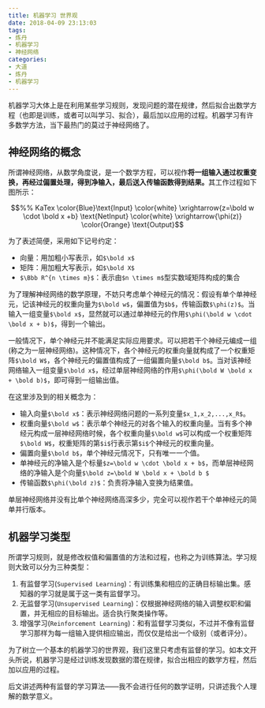 ```yaml
---
title: 机器学习 世界观
date: 2018-04-09 23:13:03
tags:
- 炼丹
- 机器学习
- 神经网络
categories:
- 大道
- 炼丹
- 机器学习
---
```


机器学习大体上是在利用某些学习规则，发现问题的潜在规律，然后拟合出数学方程（也即是训练，或者可以叫学习、拟合），最后加以应用的过程。机器学习有许多数学方法，当下最热门的莫过于神经网络了。

## 神经网络的概念

所谓神经网络，从数学角度说，是一个数学方程，可以视作<b>将一组输入通过权重变换，再经过偏置处理，得到净输入，最后送入传输函数得到结果。</b>其工作过程如下图所示：
```math
%% KaTex
\color{Blue}\text{Input}  \color{white} \xrightarrow{z=\bold w \cdot \bold x +b} \text{NetInput} \color{white} \xrightarrow{\phi(z)} \color{Orange} \text{Output}
```

为了表述简便，采用如下记号约定：

* 向量：用加粗小写表示，如`$\bold x$`
* 矩阵：用加粗大写表示，如`$\bold X$`
* `$\Bbb R^{n \times m}$`：表示由`$n \times m$`型实数域矩阵构成的集合

为了理解神经网络的数学原理，不妨只考虑单个神经元的情况：假设有单个单神经元，记该神经元的权重向量为`$\bold w$`，偏置值为`$b$`，传输函数`$\phi(z)$`。当输入一组变量`$\bold x$`，显然就可以通过单神经元的作用`$\phi(\bold w \cdot \bold x + b)$`，得到一个输出。

一般情况下，单个神经元并不能满足实际应用要求。可以把若干个神经元编成一组(称之为一层神经网络)。这种情况下，各个神经元的权重向量就构成了一个权重矩阵`$\bold W$`，各个神经元的偏置值构成了一组偏置向量`$\bold b$`。当对该神经网络输入一组变量`$\bold x$`，经过单层神经网络的作用`$\phi(\bold W \bold x + \bold b)$`，即可得到一组输出值。

在这里涉及到的相关概念为：<!--more-->

* 输入向量`$\bold x$`：表示神经网络问题的一系列变量`$x_1,x_2,...,x_R$`。
* 权重向量`$\bold w$`：表示单个神经元的对各个输入的权重向量。当有多个神经元构成一层神经网络时候，各个权重向量`$\bold w$`可以构成一个权重矩阵`$\bold W$`，权重矩阵的第`$i$`行表示第`$i$`个神经元的权重向量。
* 偏置向量`$\bold b$`，单个神经元情况下，只有唯一一个值。
* 单神经元的净输入是个标量`$z=\bold w \cdot \bold x + b$`，而单层神经网络的净输入是个向量`$\bold z=\bold W \bold x + \bold b $`
* 传输函数`$\phi(\bold z)$`：负责将净输入变换为结果值。

单层神经网络并没有比单个神经网络高深多少，完全可以视作若干个单神经元的简单并行版本。

## 机器学习类型

所谓学习规则，就是修改权值和偏置值的方法和过程，也称之为训练算法。学习规则大致可以分为三种类型：
1. 有监督学习(`Supervised Learning`)：有训练集和相应的正确目标输出集。感知器的学习就是属于这一类有监督学习。
2. 无监督学习(`Unsupervised Learning`)：仅根据神经网络的输入调整权职和偏置，并无相应的目标输出。适合执行聚类操作等。
3. 增强学习(`Reinforcement Learning`)：和有监督学习类似，不过并不像有监督学习那样为每一组输入提供相应输出，而仅仅是给出一个级别（或者评分）。

为了树立一个基本的机器学习的世界观，我们这里只考虑有监督的学习。如本文开头所说，机器学习是经过训练发现数据的潜在规律，拟合出相应的数学方程，然后加以应用的过程。

后文讲述两种有监督的学习算法——我不会进行任何的数学证明，只讲述我个人理解的数学意义。
